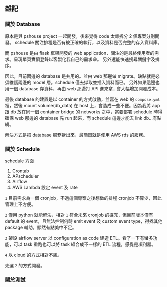 ## 雜記

### 關於 Database

原本是與 pshouse project 一起開發，後來覺得 code 太雜拆分 2 個專案分別開發。 schedule 關注排程是否有被正確的執行，以及資料是否完整的存入資料庫。

而 pshouse 是由 flask 框架開發的 web application，關注的是最終使用者的需求。呈現單頁實價登錄以客製化我自己的需求😃。
另外還能快速搜尋關鍵字及排序。

因此，目前兩邊的 database 是共用的。並由 web 那邊做 migrate。缺點就是必須維護兩邊的 model 層。schedule 僅去擷取並插入資料而已。
另外如果這邊也用一個 database 存資料，再由 web 那邊打 API 進來拿...會大幅增加開發成本。

最後 database 的建置是以 container 的方式啟動，並寫在 web 的 `compose.yml` 裡，然後 mount volume(db_data) 在 host 上，會造成一些不便。因為我將 app 跟 db 放在同一個 container bridge 的 networks 之中，當要部署 schedule 時得確保 web 那邊的 database 先 run 起來，而 schedule 這邊才能去 link db...有點繞。

解決方式是把 database 服務拆出來，最簡單就是使用 AWS rds 的服務。

### 關於 Schedule

schedule 方面

1. Crontab
2. APscheduler
3. Airflow
4. AWS Lambda 設定 event 及 rate

`1` 目前需求為一個 cronjob，不過這個專案之後想做的排程 cronjob 不算少，因此管理上不方便。

`2` 僅用 python 就能解決，相對 `1` 符合未來 cronjob 的擴充，但目前版本僅有 default 的 event，且無法控制何時 emit event 及 custom event type，得找其他 package 輔助，顯然有點美中不足。

`3` 架設 airflow server 以 configuration as code 建造 ETL。看了一下有蠻多功能，可以 task 重跑也可以將 task 組合成不一樣的 ETL 流程，感覺是項利器。

`4` 以 cloud 的方式相對不熟。

先選 `2` 的方式開發。

### 關於測試